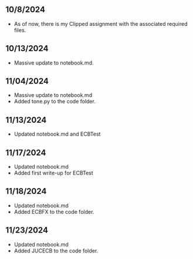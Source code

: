 ## 10/8/2024
- As of now, there is my Clipped assignment with the associated required files.

## 10/13/2024
- Massive update to notebook.md.

## 11/04/2024
- Massive update to notebook.md
- Added tone.py to the code folder.

## 11/13/2024
- Updated notebook.md and ECBTest

## 11/17/2024
- Updated notebook.md
- Added first write-up for ECBTest

## 11/18/2024
- Updated notebook.md
- Added ECBFX to the code folder.

## 11/23/2024
- Updated notebook.md
- Added JUCECB to the code folder.
